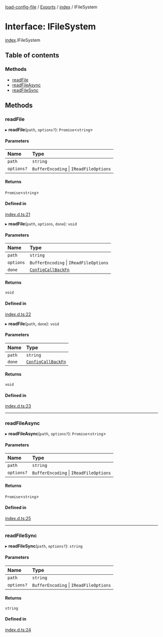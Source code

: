 [load-config-file](../README.md) / [Exports](../modules.md) / [index](../modules/index.md) / IFileSystem

# Interface: IFileSystem

[index](../modules/index.md).IFileSystem

## Table of contents

### Methods

- [readFile](index.IFileSystem.md#readfile)
- [readFileAsync](index.IFileSystem.md#readfileasync)
- [readFileSync](index.IFileSystem.md#readfilesync)

## Methods

### readFile

▸ **readFile**(`path`, `options?`): `Promise`\<`string`\>

#### Parameters

| Name | Type |
| :------ | :------ |
| `path` | `string` |
| `options?` | `BufferEncoding` \| `IReadFileOptions` |

#### Returns

`Promise`\<`string`\>

#### Defined in

[index.d.ts:21](https://github.com/snowyu/load-config-file.js/blob/9f60989c843b8a6e30f034632edb54eec623f446/src/index.d.ts#L21)

▸ **readFile**(`path`, `options`, `done`): `void`

#### Parameters

| Name | Type |
| :------ | :------ |
| `path` | `string` |
| `options` | `BufferEncoding` \| `IReadFileOptions` |
| `done` | [`ConfigCallBackFn`](../modules/index.md#configcallbackfn) |

#### Returns

`void`

#### Defined in

[index.d.ts:22](https://github.com/snowyu/load-config-file.js/blob/9f60989c843b8a6e30f034632edb54eec623f446/src/index.d.ts#L22)

▸ **readFile**(`path`, `done`): `void`

#### Parameters

| Name | Type |
| :------ | :------ |
| `path` | `string` |
| `done` | [`ConfigCallBackFn`](../modules/index.md#configcallbackfn) |

#### Returns

`void`

#### Defined in

[index.d.ts:23](https://github.com/snowyu/load-config-file.js/blob/9f60989c843b8a6e30f034632edb54eec623f446/src/index.d.ts#L23)

___

### readFileAsync

▸ **readFileAsync**(`path`, `options?`): `Promise`\<`string`\>

#### Parameters

| Name | Type |
| :------ | :------ |
| `path` | `string` |
| `options?` | `BufferEncoding` \| `IReadFileOptions` |

#### Returns

`Promise`\<`string`\>

#### Defined in

[index.d.ts:25](https://github.com/snowyu/load-config-file.js/blob/9f60989c843b8a6e30f034632edb54eec623f446/src/index.d.ts#L25)

___

### readFileSync

▸ **readFileSync**(`path`, `options?`): `string`

#### Parameters

| Name | Type |
| :------ | :------ |
| `path` | `string` |
| `options?` | `BufferEncoding` \| `IReadFileOptions` |

#### Returns

`string`

#### Defined in

[index.d.ts:24](https://github.com/snowyu/load-config-file.js/blob/9f60989c843b8a6e30f034632edb54eec623f446/src/index.d.ts#L24)
